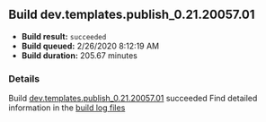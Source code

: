 ## Build dev.templates.publish_0.21.20057.01
- **Build result:** `succeeded`
- **Build queued:** 2/26/2020 8:12:19 AM
- **Build duration:** 205.67 minutes
### Details
Build [dev.templates.publish_0.21.20057.01](https://winappstudio.visualstudio.com/web/build.aspx?pcguid=a4ef43be-68ce-4195-a619-079b4d9834c2&builduri=vstfs%3a%2f%2f%2fBuild%2fBuild%2f33014) succeeded
Find detailed information in the [build log files]()
